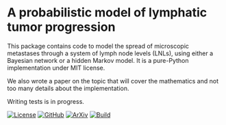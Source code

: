 # A probabilistic model of lymphatic tumor progression

This package contains code to model the spread of microscopic metastases through a system of lymph node levels (LNLs), using either a Bayesian network or a hidden Markov model. It is a pure-Python implementation under MIT license.

We also wrote a paper on the topic that will cover the mathematics and not too many details about the implementation.

Writing tests is in progress.

[![License](https://img.shields.io/badge/license-MIT-blue.svg?style=flat "License")](https://github.com/rmnldwg/lymph/blob/master/LICENSE)
[![GitHub](https://img.shields.io/badge/GitHub-rmnldwg%2Flymph-blue.svg?style=flat "GitHub")](https://github.com/rmnldwg)
[![ArXiv](https://img.shields.io/badge/arXiv-notYet-orange.svg?style=flat "ArXiv")](https://arxiv.org/)
[![Build](https://travis-ci.com/rmnldwg/lymph.svg?token=68QyiiwPNnPjeProTgCG&branch=master&status=failed)](https://travis-ci.com/rmnldwg/lymph)
